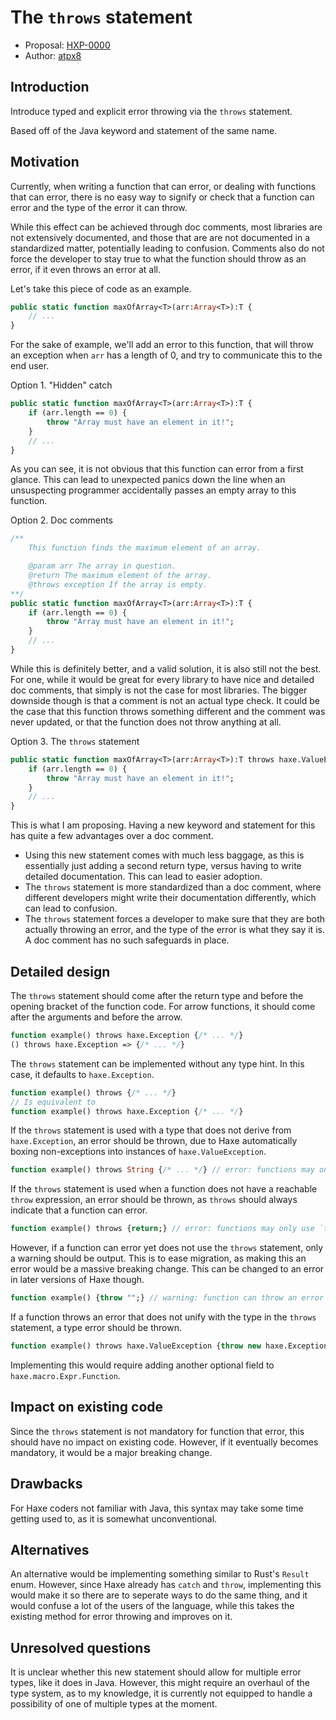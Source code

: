 # The `throws` statement

* Proposal: [HXP-0000](0000-throws-statement.md)
* Author: [atpx8](https://github.com/SomeoneSom)

## Introduction

Introduce typed and explicit error throwing via the `throws` statement.

Based off of the Java keyword and statement of the same name.

## Motivation

Currently, when writing a function that can error, or dealing with functions
that can error, there is  no easy way to signify or check that a function can error
and the type of the error it can throw.

While this effect can be achieved through doc comments, most libraries are not
extensively documented, and those that are are not documented in a standardized
matter, potentially leading to confusion. Comments also do not force the developer
to stay true to what the function should throw as an error, if it even throws an
error at all.

Let's take this piece of code as an example.
```haxe
public static function maxOfArray<T>(arr:Array<T>):T {
    // ...
}
```

For the sake of example, we'll add an error to this function, that will throw
an exception when `arr` has a length of 0, and try to communicate this to the
end user.

Option 1. "Hidden" catch
```haxe
public static function maxOfArray<T>(arr:Array<T>):T {
    if (arr.length == 0) {
        throw "Array must have an element in it!";
    }
    // ...
}
```
As you can see, it is not obvious that this function can error from a first glance.
This can lead to unexpected panics down the line when an unsuspecting programmer
accidentally passes an empty array to this function.

Option 2. Doc comments
```haxe
/**
    This function finds the maximum element of an array.

    @param arr The array in question.
    @return The maximum element of the array.
    @throws exception If the array is empty.
**/
public static function maxOfArray<T>(arr:Array<T>):T {
    if (arr.length == 0) {
        throw "Array must have an element in it!";
    }
    // ...
}
```
While this is definitely better, and a valid solution, it is also still not the best.
For one, while it would be great for every library to have nice and detailed doc
comments, that simply is not the case for most libraries. The bigger downside though
is that a comment is not an actual type check. It could be the case that this function
throws something different and the comment was never updated, or that the function
does not throw anything at all.

Option 3. The `throws` statement
```haxe
public static function maxOfArray<T>(arr:Array<T>):T throws haxe.ValueException {
    if (arr.length == 0) {
        throw "Array must have an element in it!";
    }
    // ...
}
```
This is what I am proposing. Having a new keyword and statement for this has quite
a few advantages over a doc comment.

- Using this new statement comes with much less baggage, as this is essentially just adding
a second return type, versus having to write detailed documentation. This can lead to easier adoption.
- The `throws` statement is more standardized than a doc comment, where different developers
might write their documentation differently, which can lead to confusion.
- The `throws` statement forces a developer to make sure that they are both actually
throwing an error, and the type of the error is what they say it is. A doc comment has no
such safeguards in place.

## Detailed design

The `throws` statement should come after the return type and before the opening bracket
of the function code. For arrow functions, it should come after the arguments and before
the arrow.

```haxe
function example() throws haxe.Exception {/* ... */}
() throws haxe.Exception => {/* ... */}
```

The `throws` statement can be implemented without any type hint. In this case, it defaults
to `haxe.Exception`.
```haxe
function example() throws {/* ... */}
// Is equivalent to
function example() throws haxe.Exception {/* ... */}
```

If the `throws` statement is used with a type that does not derive from `haxe.Exception`,
an error should be thrown, due to Haxe automatically boxing non-exceptions into instances
of `haxe.ValueException`.
```haxe
function example() throws String {/* ... */} // error: functions may only throw types that derive from `haxe.Exception`
```

If the `throws` statement is used when a function does not have a reachable `throw` expression,
an error should be thrown, as `throws` should always indicate that a function can error.
```haxe
function example() throws {return;} // error: functions may only use `throws` when they can throw an error
```

However, if a function can error yet does not use the `throws` statement, only a warning
should be output. This is to ease migration, as making this an error would be a massive
breaking change. This can be changed to an error in later versions of Haxe though.
```haxe
function example() {throw "";} // warning: function can throw an error yet does not use the `throws` statement
```

If a function throws an error that does not unify with the type in the `throws` statement,
a type error should be thrown.
```haxe
function example() throws haxe.ValueException {throw new haxe.Exception("")} // error: haxe.Exception should be haxe.ValueException
```

Implementing this would require adding another optional field to `haxe.macro.Expr.Function`.

## Impact on existing code

Since the `throws` statement is not mandatory for function that error, this should have
no impact on existing code. However, if it eventually becomes mandatory, it would
be a major breaking change.

## Drawbacks

For Haxe coders not familiar with Java, this syntax may take some time getting used to,
as it is somewhat unconventional.

## Alternatives

An alternative would be implementing something similar to Rust's `Result` enum.
However, since Haxe already has `catch` and `throw`, implementing this would
make it so there are to seperate ways to do the same thing, and it would confuse
a lot of the users of the language, while this takes the existing method
for error throwing and improves on it.

## Unresolved questions

It is unclear whether this new statement should allow for multiple error types, like it does
in Java. However, this might require an overhaul of the type system, as to my knowledge, it
is currently not equipped to handle a possibility of one of multiple types at the moment.
